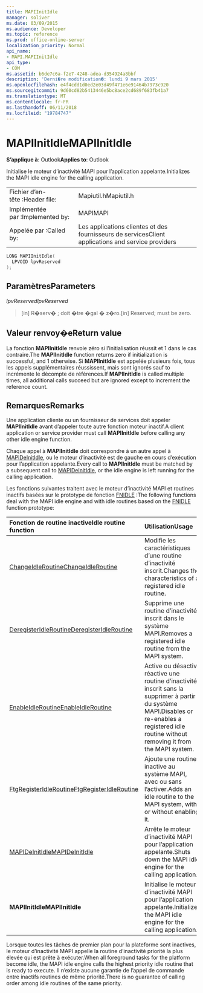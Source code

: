```yaml
---
title: MAPIInitIdle
manager: soliver
ms.date: 03/09/2015
ms.audience: Developer
ms.topic: reference
ms.prod: office-online-server
localization_priority: Normal
api_name:
- MAPI.MAPIInitIdle
api_type:
- COM
ms.assetid: b6de7c6a-f2e7-4248-adea-d354924a8bbf
description: 'Derni�re modification�: lundi 9 mars 2015'
ms.openlocfilehash: e4f4cdd1d0ed2e03d49f471e6e91464b7973c920
ms.sourcegitcommit: 9d60cd82b5413446e5bc8ace2cd689f683fb41a7
ms.translationtype: MT
ms.contentlocale: fr-FR
ms.lasthandoff: 06/11/2018
ms.locfileid: "19784747"
---
```

# <a name="mapiinitidle"></a><span data-ttu-id="42cad-103">MAPIInitIdle</span><span class="sxs-lookup"><span data-stu-id="42cad-103">MAPIInitIdle</span></span>

  
  
<span data-ttu-id="42cad-104">**S’applique à**: Outlook</span><span class="sxs-lookup"><span data-stu-id="42cad-104">**Applies to**: Outlook</span></span> 
  
<span data-ttu-id="42cad-105">Initialise le moteur d’inactivité MAPI pour l’application appelante.</span><span class="sxs-lookup"><span data-stu-id="42cad-105">Initializes the MAPI idle engine for the calling application.</span></span> 
  
|||
|:-----|:-----|
|<span data-ttu-id="42cad-106">Fichier d’en-tête :</span><span class="sxs-lookup"><span data-stu-id="42cad-106">Header file:</span></span>  <br/> |<span data-ttu-id="42cad-107">Mapiutil.h</span><span class="sxs-lookup"><span data-stu-id="42cad-107">Mapiutil.h</span></span>  <br/> |
|<span data-ttu-id="42cad-108">Implémentée par :</span><span class="sxs-lookup"><span data-stu-id="42cad-108">Implemented by:</span></span>  <br/> |<span data-ttu-id="42cad-109">MAPI</span><span class="sxs-lookup"><span data-stu-id="42cad-109">MAPI</span></span>  <br/> |
|<span data-ttu-id="42cad-110">Appelée par :</span><span class="sxs-lookup"><span data-stu-id="42cad-110">Called by:</span></span>  <br/> |<span data-ttu-id="42cad-111">Les applications clientes et des fournisseurs de services</span><span class="sxs-lookup"><span data-stu-id="42cad-111">Client applications and service providers</span></span>  <br/> |
   
```cpp
LONG MAPIInitIdle(
  LPVOID lpvReserved
);
```

## <a name="parameters"></a><span data-ttu-id="42cad-112">Paramètres</span><span class="sxs-lookup"><span data-stu-id="42cad-112">Parameters</span></span>

 <span data-ttu-id="42cad-113">_lpvReserved_</span><span class="sxs-lookup"><span data-stu-id="42cad-113">_lpvReserved_</span></span>
  
> <span data-ttu-id="42cad-114">[in] R�serv� ; doit �tre �gal � z�ro.</span><span class="sxs-lookup"><span data-stu-id="42cad-114">[in] Reserved; must be zero.</span></span>
    
## <a name="return-value"></a><span data-ttu-id="42cad-115">Valeur renvoy�e</span><span class="sxs-lookup"><span data-stu-id="42cad-115">Return value</span></span>

<span data-ttu-id="42cad-116">La fonction **MAPIInitIdle** renvoie zéro si l’initialisation réussit et 1 dans le cas contraire.</span><span class="sxs-lookup"><span data-stu-id="42cad-116">The **MAPIInitIdle** function returns zero if initialization is successful, and 1 otherwise.</span></span> <span data-ttu-id="42cad-117">Si **MAPIInitIdle** est appelée plusieurs fois, tous les appels supplémentaires réussissent, mais sont ignorés sauf to incrémente le décompte de références.</span><span class="sxs-lookup"><span data-stu-id="42cad-117">If **MAPIInitIdle** is called multiple times, all additional calls succeed but are ignored except to increment the reference count.</span></span> 
  
## <a name="remarks"></a><span data-ttu-id="42cad-118">Remarques</span><span class="sxs-lookup"><span data-stu-id="42cad-118">Remarks</span></span>

<span data-ttu-id="42cad-119">Une application cliente ou un fournisseur de services doit appeler **MAPIInitIdle** avant d’appeler toute autre fonction moteur inactif.</span><span class="sxs-lookup"><span data-stu-id="42cad-119">A client application or service provider must call **MAPIInitIdle** before calling any other idle engine function.</span></span> 
  
<span data-ttu-id="42cad-120">Chaque appel à **MAPIInitIdle** doit correspondre à un autre appel à [MAPIDeInitIdle](mapideinitidle.md), ou le moteur d’inactivité est de gauche en cours d’exécution pour l’application appelante.</span><span class="sxs-lookup"><span data-stu-id="42cad-120">Every call to **MAPIInitIdle** must be matched by a subsequent call to [MAPIDeInitIdle](mapideinitidle.md), or the idle engine is left running for the calling application.</span></span> 
  
<span data-ttu-id="42cad-121">Les fonctions suivantes traitent avec le moteur d’inactivité MAPI et routines inactifs basées sur le prototype de fonction [FNIDLE](fnidle.md) :</span><span class="sxs-lookup"><span data-stu-id="42cad-121">The following functions deal with the MAPI idle engine and with idle routines based on the [FNIDLE](fnidle.md) function prototype:</span></span> 
  
|<span data-ttu-id="42cad-122">**Fonction de routine inactive**</span><span class="sxs-lookup"><span data-stu-id="42cad-122">**Idle routine function**</span></span>|<span data-ttu-id="42cad-123">**Utilisation**</span><span class="sxs-lookup"><span data-stu-id="42cad-123">**Usage**</span></span>|
|:-----|:-----|
|[<span data-ttu-id="42cad-124">ChangeIdleRoutine</span><span class="sxs-lookup"><span data-stu-id="42cad-124">ChangeIdleRoutine</span></span>](changeidleroutine.md) <br/> |<span data-ttu-id="42cad-125">Modifie les caractéristiques d’une routine d’inactivité inscrit.</span><span class="sxs-lookup"><span data-stu-id="42cad-125">Changes the characteristics of a registered idle routine.</span></span>  <br/> |
|[<span data-ttu-id="42cad-126">DeregisterIdleRoutine</span><span class="sxs-lookup"><span data-stu-id="42cad-126">DeregisterIdleRoutine</span></span>](deregisteridleroutine.md) <br/> |<span data-ttu-id="42cad-127">Supprime une routine d’inactivité inscrit dans le système MAPI.</span><span class="sxs-lookup"><span data-stu-id="42cad-127">Removes a registered idle routine from the MAPI system.</span></span>  <br/> |
|[<span data-ttu-id="42cad-128">EnableIdleRoutine</span><span class="sxs-lookup"><span data-stu-id="42cad-128">EnableIdleRoutine</span></span>](enableidleroutine.md) <br/> |<span data-ttu-id="42cad-129">Active ou désactive réactive une routine d’inactivité inscrit sans la supprimer à partir du système MAPI.</span><span class="sxs-lookup"><span data-stu-id="42cad-129">Disables or re-enables a registered idle routine without removing it from the MAPI system.</span></span>  <br/> |
|[<span data-ttu-id="42cad-130">FtgRegisterIdleRoutine</span><span class="sxs-lookup"><span data-stu-id="42cad-130">FtgRegisterIdleRoutine</span></span>](ftgregisteridleroutine.md) <br/> |<span data-ttu-id="42cad-131">Ajoute une routine inactive au système MAPI, avec ou sans l’activer.</span><span class="sxs-lookup"><span data-stu-id="42cad-131">Adds an idle routine to the MAPI system, with or without enabling it.</span></span>  <br/> |
|[<span data-ttu-id="42cad-132">MAPIDeInitIdle</span><span class="sxs-lookup"><span data-stu-id="42cad-132">MAPIDeInitIdle</span></span>](mapideinitidle.md) <br/> |<span data-ttu-id="42cad-133">Arrête le moteur d’inactivité MAPI pour l’application appelante.</span><span class="sxs-lookup"><span data-stu-id="42cad-133">Shuts down the MAPI idle engine for the calling application.</span></span>  <br/> |
|<span data-ttu-id="42cad-134">**MAPIInitIdle**</span><span class="sxs-lookup"><span data-stu-id="42cad-134">**MAPIInitIdle**</span></span> <br/> |<span data-ttu-id="42cad-135">Initialise le moteur d’inactivité MAPI pour l’application appelante.</span><span class="sxs-lookup"><span data-stu-id="42cad-135">Initializes the MAPI idle engine for the calling application.</span></span>  <br/> |
   
<span data-ttu-id="42cad-136">Lorsque toutes les tâches de premier plan pour la plateforme sont inactives, le moteur d’inactivité MAPI appelle la routine d’inactivité priorité la plus élevée qui est prête à exécuter.</span><span class="sxs-lookup"><span data-stu-id="42cad-136">When all foreground tasks for the platform become idle, the MAPI idle engine calls the highest priority idle routine that is ready to execute.</span></span> <span data-ttu-id="42cad-137">Il n’existe aucune garantie de l’appel de commande entre inactifs routines de même priorité.</span><span class="sxs-lookup"><span data-stu-id="42cad-137">There is no guarantee of calling order among idle routines of the same priority.</span></span> 
  

